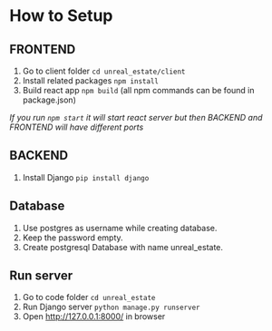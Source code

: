 # How to Setup

## FRONTEND
1. Go to client folder `cd unreal_estate/client`
2. Install related packages `npm install`
3. Build react app `npm build` (all npm commands can be found in package.json)

*If you run `npm start` it will start react server but then BACKEND and FRONTEND will have different ports*

## BACKEND
1. Install Django `pip install django`

## Database
1. Use postgres as username while creating database.
2. Keep the password empty.
3. Create postgresql Database with name unreal_estate.

## Run server
1. Go to code folder `cd unreal_estate`
2. Run Django server `python manage.py runserver`
3. Open http://127.0.0.1:8000/ in browser
